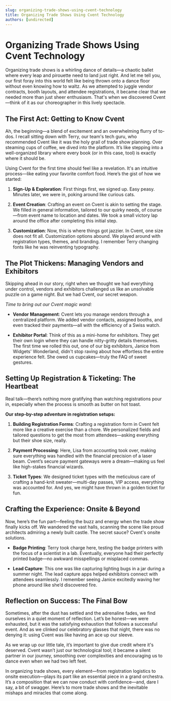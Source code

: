 ```yaml
---
slug: organizing-trade-shows-using-cvent-technology
title: Organizing Trade Shows Using Cvent Technology
authors: [undirected]
---
```



# Organizing Trade Shows Using Cvent Technology

Organizing trade shows is a whirling dance of details—a chaotic ballet where every leap and pirouette need to land just right. And let me tell you, our first foray into this world felt like being thrown onto a dance floor without even knowing how to waltz. As we attempted to juggle vendor contracts, booth layouts, and attendee registrations, it became clear that we needed more than just sheer enthusiasm. That's when we discovered Cvent—think of it as our choreographer in this lively spectacle.

## The First Act: Getting to Know Cvent

Ah, the beginning—a blend of excitement and an overwhelming flurry of to-dos. I recall sitting down with Terry, our team's tech guru, who recommended Cvent like it was the holy grail of trade show planning. Over steaming cups of coffee, we dived into the platform. It’s like stepping into a well-organized library where every book (or in this case, tool) is exactly where it should be.

Using Cvent for the first time should feel like a revelation. It's an intuitive process—like eating your favorite comfort food. Here’s the gist of how we started:

1. **Sign-Up & Exploration**: First things first, we signed up. Easy peasy. Minutes later, we were in, poking around like curious cats.
   
2. **Event Creation**: Crafting an event on Cvent is akin to setting the stage. We filled in general information, tailored to our quirky needs, of course—from event name to location and dates. We took a small victory lap around the office after completing this initial step.

3. **Customization**: Now, this is where things got jazzier. In Cvent, one size does not fit all. Customization options abound. We played around with registration types, themes, and branding. I remember Terry changing fonts like he was reinventing typography.

## The Plot Thickens: Managing Vendors and Exhibitors

Skipping ahead in our story, right when we thought we had everything under control, vendors and exhibitors challenged us like an unsolvable puzzle on a game night. But we had Cvent, our secret weapon.

*Time to bring out our Cvent magic wand:*

- **Vendor Management**: Cvent lets you manage vendors through a centralized platform. We added vendor contacts, assigned booths, and even tracked their payments—all with the efficiency of a Swiss watch.

- **Exhibitor Portal**: Think of this as a mini-home for exhibitors. They get their own login where they can handle nitty-gritty details themselves. The first time we rolled this out, one of our big exhibitors, Janice from Widgets' Wonderland, didn't stop raving about how effortless the entire experience felt. She owed us cupcakes—truly the FAQ of sweet gestures.

## Setting Up Registration & Ticketing: The Heartbeat

Real talk—there’s nothing more gratifying than watching registrations pour in, especially when the process is smooth as butter on hot toast.

**Our step-by-step adventure in registration setups:**

1. **Building Registration Forms**: Crafting a registration form in Cvent felt more like a creative exercise than a chore. We personalized fields and tailored questions to get the most from attendees—asking everything but their shoe size, really.

2. **Payment Processing**: Here, Lisa from accounting took over, making sure everything was handled with the financial precision of a laser beam. Cvent’s secure payment gateways were a dream—making us feel like high-stakes financial wizards.

3. **Ticket Types**: We designed ticket types with the meticulous care of crafting a hand-knit sweater—multi-day passes, VIP access, everything was accounted for. And yes, we might have thrown in a golden ticket for fun. 

## Crafting the Experience: Onsite & Beyond

Now, here’s the fun part—feeling the buzz and energy when the trade show finally kicks off. We wandered the vast halls, scanning the scene like proud architects admiring a newly built castle. The secret sauce? Cvent's onsite solutions.

- **Badge Printing**: Terry took charge here, testing the badge printers with the focus of a scientist in a lab. Eventually, everyone had their perfectly printed badge—no awkward misspellings or misplaced commas.
  
- **Lead Capture**: This one was like capturing lighting bugs in a jar during a summer night. The lead capture apps helped exhibitors connect with attendees seamlessly. I remember seeing Janice excitedly waving her phone around like she’d discovered fire.

## Reflection on Success: The Final Bow

Sometimes, after the dust has settled and the adrenaline fades, we find ourselves in a quiet moment of reflection. Let’s be honest—we were exhausted, but it was the satisfying exhaustion that follows a successful event. And as we clinked our celebratory glasses that night, there was no denying it: using Cvent was like having an ace up our sleeve. 

As we wrap up our little tale, it’s important to give due credit where it's deserved. Cvent wasn’t just our technological tool; it became a silent partner in our journey, smoothing over complexities and encouraging us to dance even when we had two left feet. 

In organizing trade shows, every element—from registration logistics to onsite execution—plays its part like an essential piece in a grand orchestra. It’s a composition that we can now conduct with confidence—and, dare I say, a bit of swagger. Here’s to more trade shows and the inevitable mishaps and miracles that come along.